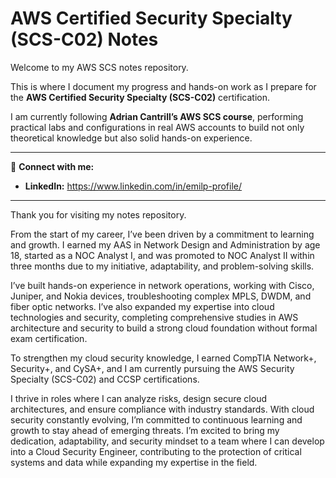 # AWS Certified Security Specialty (SCS-C02) Notes

Welcome to my AWS SCS notes repository.

This is where I document my progress and hands-on work as I prepare for the **AWS Certified Security Specialty (SCS-C02)** certification.

I am currently following **Adrian Cantrill’s AWS SCS course**, performing practical labs and configurations in real AWS accounts to build not only theoretical knowledge but also solid hands-on experience.

---

🔗 **Connect with me:**

- **LinkedIn:** https://www.linkedin.com/in/emilp-profile/





---

Thank you for visiting my notes repository.

From the start of my career, I’ve been driven by a commitment to learning and growth. I earned my AAS in Network Design and Administration by age 18, started as a NOC Analyst I, and was promoted to NOC Analyst II within three months due to my initiative, adaptability, and problem-solving skills.

I’ve built hands-on experience in network operations, working with Cisco, Juniper, and Nokia devices, troubleshooting complex MPLS, DWDM, and fiber optic networks. I’ve also expanded my expertise into cloud technologies and security, completing comprehensive studies in AWS architecture and security to build a strong cloud foundation without formal exam certification.

To strengthen my cloud security knowledge, I earned CompTIA Network+, Security+, and CySA+, and I am currently pursuing the AWS Security Specialty (SCS-C02) and CCSP certifications.

I thrive in roles where I can analyze risks, design secure cloud architectures, and ensure compliance with industry standards. With cloud security constantly evolving, I’m committed to continuous learning and growth to stay ahead of emerging threats. I’m excited to bring my dedication, adaptability, and security mindset to a team where I can develop into a Cloud Security Engineer, contributing to the protection of critical systems and data while expanding my expertise in the field.
